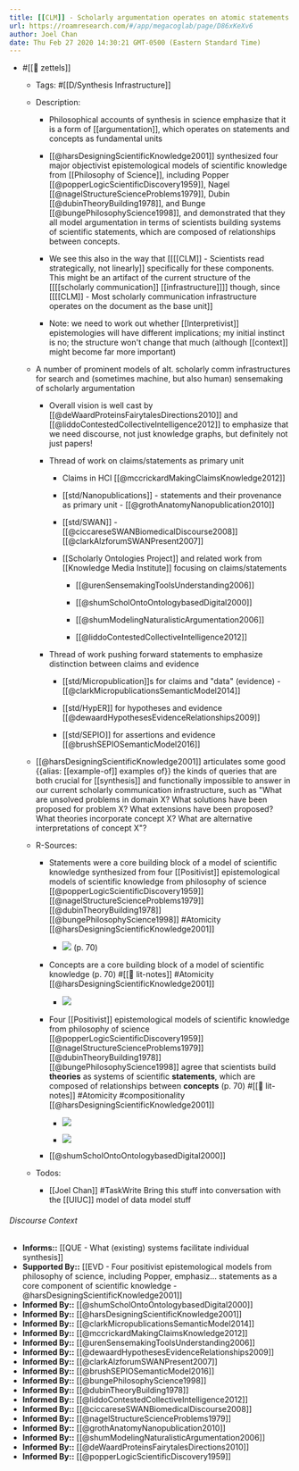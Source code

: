 ```yaml
---
title: [[CLM]] - Scholarly argumentation operates on atomic statements and concepts as fundamental units
url: https://roamresearch.com/#/app/megacoglab/page/D86xKeXv6
author: Joel Chan
date: Thu Feb 27 2020 14:30:21 GMT-0500 (Eastern Standard Time)
---
```


- #[[🌲 zettels]]

    - Tags: #[[D/Synthesis Infrastructure]]

    - Description:

        - Philosophical accounts of synthesis in science emphasize that it is a form of [[argumentation]], which operates on statements and concepts as fundamental units

        - [[@harsDesigningScientificKnowledge2001]] synthesized four major objectivist epistemological models of scientific knowledge from [[Philosophy of Science]], including Popper [[@popperLogicScientificDiscovery1959]], Nagel [[@nagelStructureScienceProblems1979]], Dubin [[@dubinTheoryBuilding1978]], and Bunge [[@bungePhilosophyScience1998]], and demonstrated that they all model argumentation in terms of scientists building systems of scientific statements, which are composed of relationships between concepts.

        - We see this also in the way that [[[[CLM]] - Scientists read strategically, not linearly]] specifically for these components. This might be an artifact of the current structure of the [[[[scholarly communication]] [[infrastructure]]]] though, since [[[[CLM]] - Most scholarly communication infrastructure operates on the document as the base unit]]

        - Note: we need to work out whether [[Interpretivist]] epistemologies will have different implications; my initial instinct is no; the structure won't change that much (although [[context]] might become far more important)

    - A number of prominent models of alt. scholarly comm infrastructures for search and (sometimes machine, but also human) sensemaking of scholarly argumentation

        - Overall vision is well cast by [[@deWaardProteinsFairytalesDirections2010]] and [[@liddoContestedCollectiveIntelligence2012]] to emphasize that we need discourse, not just knowledge graphs, but definitely not just papers!

        - Thread of work on claims/statements as primary unit

            - Claims in HCI [[@mccrickardMakingClaimsKnowledge2012]]

            - [[std/Nanopublications]]  - statements and their provenance as primary unit - [[@grothAnatomyNanopublication2010]]

            - [[std/SWAN]] - [[@ciccareseSWANBiomedicalDiscourse2008]] [[@clarkAlzforumSWANPresent2007]]

            - [[Scholarly Ontologies Project]] and related work from [[Knowledge Media Institute]] focusing on claims/statements

                - [[@urenSensemakingToolsUnderstanding2006]]

                - [[@shumScholOntoOntologybasedDigital2000]]

                - [[@shumModelingNaturalisticArgumentation2006]]

                - [[@liddoContestedCollectiveIntelligence2012]]

        - Thread of work pushing forward statements to emphasize distinction between claims and evidence

            - [[std/Micropublication]]s for claims and "data" (evidence) - [[@clarkMicropublicationsSemanticModel2014]]

            - [[std/HypER]] for hypotheses and evidence [[@dewaardHypothesesEvidenceRelationships2009]]

            - [[std/SEPIO]] for assertions and evidence [[@brushSEPIOSemanticModel2016]]

    - [[@harsDesigningScientificKnowledge2001]] articulates some good {{alias: [[example-of]] examples of}} the kinds of queries that are both crucial for [[synthesis]] and functionally impossible to answer in our current scholarly communication infrastructure, such as "What are unsolved problems in domain X? What solutions have been proposed for problem X? What extensions have been proposed? What theories incorporate concept X? What are alternative interpretations of concept X"?

    - R-Sources:

        - Statements were a core building block of a model of scientific knowledge synthesized from four [[Positivist]] epistemological models of scientific knowledge from philosophy of science [[@popperLogicScientificDiscovery1959]] [[@nagelStructureScienceProblems1979]] [[@dubinTheoryBuilding1978]] [[@bungePhilosophyScience1998]]   #Atomicity [[@harsDesigningScientificKnowledge2001]]

            - ![](https://firebasestorage.googleapis.com/v0/b/firescript-577a2.appspot.com/o/imgs%2Fapp%2Fmegacoglab%2FBKdsNedWQB?alt=media&token=8d75e1d8-bd58-439f-a232-a25ebf651691) (p. 70)

        - Concepts are a core building block of a model of scientific knowledge (p. 70) #[[📝 lit-notes]] #Atomicity [[@harsDesigningScientificKnowledge2001]]

            - ![](https://firebasestorage.googleapis.com/v0/b/firescript-577a2.appspot.com/o/imgs%2Fapp%2Fmegacoglab%2FJYjCmS2ftQ?alt=media&token=3752423e-86e7-4c31-931e-498bbd54b14d)

        - Four [[Positivist]] epistemological models of scientific knowledge from philosophy of science [[@popperLogicScientificDiscovery1959]] [[@nagelStructureScienceProblems1979]] [[@dubinTheoryBuilding1978]] [[@bungePhilosophyScience1998]] agree that scientists build __theories__ as systems of scientific __statements__, which are composed of relationships between __concepts__ (p. 70) #[[📝 lit-notes]] #Atomicity #compositionality [[@harsDesigningScientificKnowledge2001]]

            - ![](https://firebasestorage.googleapis.com/v0/b/firescript-577a2.appspot.com/o/imgs%2Fapp%2Fmegacoglab%2FiQqwB1-Ial?alt=media&token=9a46a986-ca6d-4ba8-85f8-f86aab6bf660)

            - ![](https://firebasestorage.googleapis.com/v0/b/firescript-577a2.appspot.com/o/imgs%2Fapp%2Fmegacoglab%2FME-fGcQ9mR?alt=media&token=5881b8ea-a80e-4c5d-a7b0-4099ceafff13)

        - [[@shumScholOntoOntologybasedDigital2000]]

    - Todos:

        - [[Joel Chan]] #TaskWrite Bring this stuff into conversation with the [[UIUC]] model of data model stuff

###### Discourse Context

- **Informs::** [[QUE - What (existing) systems facilitate individual synthesis]]
- **Supported By::** [[EVD - Four positivist epistemological models from philosophy of science, including Popper, emphasiz... statements as a core component of scientific knowledge - @harsDesigningScientificKnowledge2001]]
- **Informed By::** [[@shumScholOntoOntologybasedDigital2000]]
- **Informed By::** [[@harsDesigningScientificKnowledge2001]]
- **Informed By::** [[@clarkMicropublicationsSemanticModel2014]]
- **Informed By::** [[@mccrickardMakingClaimsKnowledge2012]]
- **Informed By::** [[@urenSensemakingToolsUnderstanding2006]]
- **Informed By::** [[@dewaardHypothesesEvidenceRelationships2009]]
- **Informed By::** [[@clarkAlzforumSWANPresent2007]]
- **Informed By::** [[@brushSEPIOSemanticModel2016]]
- **Informed By::** [[@bungePhilosophyScience1998]]
- **Informed By::** [[@dubinTheoryBuilding1978]]
- **Informed By::** [[@liddoContestedCollectiveIntelligence2012]]
- **Informed By::** [[@ciccareseSWANBiomedicalDiscourse2008]]
- **Informed By::** [[@nagelStructureScienceProblems1979]]
- **Informed By::** [[@grothAnatomyNanopublication2010]]
- **Informed By::** [[@shumModelingNaturalisticArgumentation2006]]
- **Informed By::** [[@deWaardProteinsFairytalesDirections2010]]
- **Informed By::** [[@popperLogicScientificDiscovery1959]]
